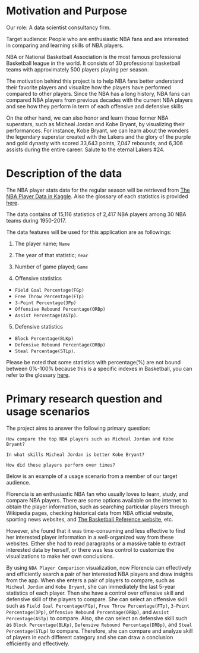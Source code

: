 # Motivation and Purpose

Our role: A data scientist consultancy firm.

Target audience: People who are enthusiastic NBA fans and are interested
in comparing and learning skills of NBA players.

NBA or National Basketball Association is the most famous professional
Basketball league in the world. It consists of 30 professional
basketball teams with approximately 500 players playing per season.

The motivation behind this project is to help NBA fans better understand
their favorite players and visualize how the players have performed compared to other players.
Since the NBA has a long history, NBA fans can compared NBA players from previous decades with the current NBA players
and see how they perform in term of each offensive and defensive skills

On the other hand, we can also honor and learn those former NBA
superstars, such as Micheal Jordan and Kobe Bryant, by visualizing their
performances. For instance, Kobe Bryant, we can learn about the wonders
the legendary superstar created with the Lakers and the glory of the
purple and gold dynasty with scored 33,643 points, 7,047 rebounds, and
6,306 assists during the entire career. Salute to the eternal Lakers
#24.

# Description of the data

The NBA player stats data for the regular season will be retrieved from [The NBA Player Data in Kaggle](https://www.kaggle.com/datasets/drgilermo/nba-players-stats?select=Seasons_Stats.csv).
Also the glossary of each statistics is provided [here](https://www.basketball-reference.com/about/glossary.html).


The data contains of 15,116 statistics of 2,417 NBA players among 30 NBA teams during 1950-2017.

The data features will be used for this application are as followings:

1. The player name; `Name`

2. The year of that statistic; `Year`

3. Number of game played; `Game`

4. Offensive statistics
 - `Field Goal Percentage(FGp)`
 - `Free Throw Percentage(FTp)`
 - `3-Point Percentage(3Pp)`
 - `Offensive Rebound Percentage(ORBp)`
 - `Assist Percentage(ASTp)`.

5. Defensive statistics
 - `Block Percentage(BLKp)`
 - `Defensive Rebound Percentage(DRBp)`
 - `Steal Percentage(STLp)`.

Please be noted that some statistics with percentage(%) are not bound between 0%-100% because this is a specific indexes in Basketball, you can refer to the glossary [here](https://www.basketball-reference.com/about/glossary.html).

# Primary research question and usage scenarios

The project aims to answer the following primary question:

`How compare the top NBA players such as Micheal Jordan and Kobe Bryant?`

`In what skills Micheal Jordan is better Kobe Bryant?`

`How did these players perform over times?`

Below is an example of a usage scenario from a member of our target
audience.

Florencia is an enthusiastic NBA fan who usually loves to learn, study, and compare NBA players.
There are some options available on the internet to obtain the player information,
such as searching particular players through Wikipedia pages, checking
historical data from NBA official website, sporting news websites, and
[The Basketball Reference website](https://www.basketball-reference.com/), etc. 

However, she found that it was time-consuming and less effective to find her interested player information in a
well-organized way from these websites. Either she had to read paragraphs 
or a massive table to extract interested data by herself, or there was less
control to customize the visualizations to make her own conclusions.

By using `NBA Player Comparison` visualization, 
now Florencia can effectively and efficiently search a pair of her interested NBA players and draw insights from the app. 
When she enters a pair of players to compare, such as `Micheal Jordan` and `Kobe Bryant`, 
she can immediately the last 5-year statistics of each player.
Then she have a control over offensive skill and defensive skill of the players to compare.
She can select an offensive skill such as `Field Goal Percentage(FGp)`, `Free Throw Percentage(FTp)`, `3-Point Percentage(3Pp)`, `Offensive Rebound Percentage(ORBp)`, and `Assist Percentage(ASTp)` to compare.
Also, she can select an defensive skill such as `Block Percentage(BLKp)`, `Defensive Rebound Percentage(DRBp)`, and `Steal Percentage(STLp)` to compare.
Therefore, she can compare and analyze skill of players in each different category and she can draw a conclusion efficiently and effectively.

